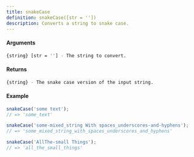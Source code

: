 ```yaml
---
title: snakeCase
definition: snakeCase([str = ''])
description: Converts a string to snake case.
---
```



#### Arguments


```bash
{string} [str = ''] - The string to convert.
```


#### Returns


```bash
{string} - The snake case version of the input string.
```


#### Example


```ts
snakeCase('some text');
// => 'some_text'

snakeCase('some-mixed_string With spaces_underscores-and-hyphens');
// => 'some_mixed_string_with_spaces_underscores_and_hyphens'

snakeCase('AllThe-small Things');
// => 'all_the_small_things'
```